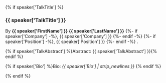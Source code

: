 {% if speaker['TalkTitle'] %}

<h3 id="{{ speaker['FirstName'] }}-{{ speaker['LastName'] }}-talk">{{ speaker['TalkTitle'] }}</h3>

By **{{ speaker['FirstName'] }} {{ speaker['LastName'] }}**
{%- if speaker['Company']  -%}, {{ speaker['Company']  }} {%- endif -%}
{%- if speaker['Position'] -%}, {{ speaker['Position'] }} {%- endif -%}
.

{% if speaker['TalkAbstract'] %}Abstract: {{ speaker['TalkAbstract'] }}{% endif %}

{% if speaker['Bio'] %}Bio: *{{ speaker['Bio'] | strip_newlines }}* {% endif %}

{% endif %}
